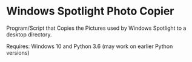# Windows Spotlight Photo Copier
 Program/Script that Copies the Pictures used by Windows Spotlight to a desktop directory.

Requires: Windows 10 and Python 3.6 (may work on earlier Python versions)
